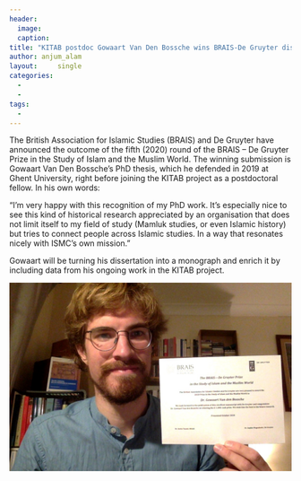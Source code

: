 ```yaml
---
header:
  image: 
  caption: 
title: "KITAB postdoc Gowaart Van Den Bossche wins BRAIS-De Gruyter dissertation prize – 2020"			
author: anjum_alam		
layout:		single
categories:
  - 
  - 
tags:
  - 
---
```



The British Association for Islamic Studies (BRAIS) and De Gruyter have announced the outcome of the fifth (2020) round of the BRAIS – De Gruyter Prize in the Study of Islam and the Muslim World. The winning submission is Gowaart Van Den Bossche’s PhD thesis, which he defended in 2019 at Ghent University, right before joining the KITAB project as a postdoctoral fellow. In his own words:



“I’m very happy with this recognition of my PhD work. It’s especially nice to see this kind of historical research appreciated by an organisation that does not limit itself to my field of study (Mamluk studies, or even Islamic history) but tries to connect people across Islamic studies. In a way that resonates nicely with ISMC’s own mission.”



Gowaart will be turning his dissertation into a monograph and enrich it by including data from his ongoing work in the KITAB project.



![Image](/images/old_posts/BRAIS3.jpg)


